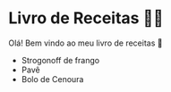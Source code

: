 # Livro de Receitas :man_cook:



Olá! Bem vindo ao meu livro de receitas :shallow_pan_of_food:

- Strogonoff de frango
- Pavê 
- Bolo de Cenoura